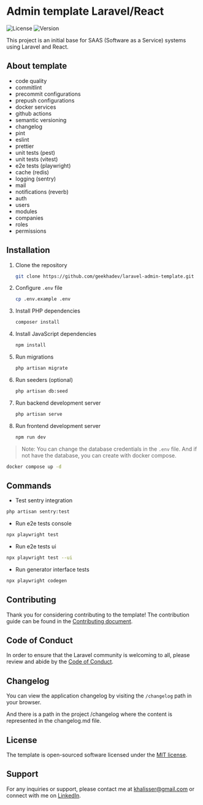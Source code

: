 # Admin template Laravel/React

![License](https://img.shields.io/badge/license-MIT-blue) ![Version](https://img.shields.io/badge/version-0.2.0-orange)

This project is an initial base for SAAS (Software as a Service) systems using Laravel and React.

## About template

- code quality
- commitlint
- precommit configurations
- prepush configurations
- docker services
- github actions
- semantic versioning
- changelog
- pint
- eslint
- prettier
- unit tests (pest)
- unit tests (vitest)
- e2e tests (playwright)
- cache (redis)
- logging (sentry)
- mail
- notifications (reverb)
- auth
- users
- modules
- companies
- roles
- permissions

## Installation

1. Clone the repository

   ```bash
   git clone https://github.com/geekhadev/laravel-admin-template.git
   ```

2. Configure `.env` file

   ```bash
   cp .env.example .env
   ```

3. Install PHP dependencies

   ```bash
   composer install
   ```

4. Install JavaScript dependencies

   ```bash
   npm install
   ```

5. Run migrations

   ```bash
   php artisan migrate
   ```

6. Run seeders (optional)

   ```bash
   php artisan db:seed
   ```

7. Run backend development server

   ```bash
   php artisan serve
   ```

8. Run frontend development server

   ```bash
   npm run dev
   ```

> Note: You can change the database credentials in the `.env` file. And if not have the database, you can create with docker compose.

```bash
docker compose up -d
```

## Commands

- Test sentry integration

```bash
php artisan sentry:test
```

- Run e2e tests console

```bash
npx playwright test
```

- Run e2e tests ui

```bash
npx playwright test --ui
```

- Run generator interface tests

```bash
npx playwright codegen
```

## Contributing

Thank you for considering contributing to the template! The contribution guide can be found in the [Contributing document](./CONTRIBUTING.md).

## Code of Conduct

In order to ensure that the Laravel community is welcoming to all, please review and abide by the [Code of Conduct](./CODE_OF_CONDUCT.md).

## Changelog

You can view the application changelog by visiting the `/changelog` path in your browser.

And there is a path in the project /changelog where the content is represented in the changelog.md file.

## License

The template is open-sourced software licensed under the [MIT license](https://opensource.org/licenses/MIT).

## Support

For any inquiries or support, please contact me at [khalisser@gmail.com](mailto:khalisser@gmail.com) or connect with me on [LinkedIn](https://www.linkedin.com/in/geekhadev/).
